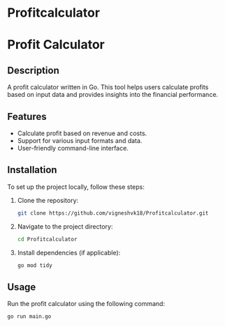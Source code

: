 # Profitcalculator

# Profit Calculator

## Description

A profit calculator written in Go. This tool helps users calculate profits based on input data and provides insights into the financial performance.

## Features

- Calculate profit based on revenue and costs.
- Support for various input formats and data.
- User-friendly command-line interface.

## Installation

To set up the project locally, follow these steps:

1. Clone the repository:
    ```bash
    git clone https://github.com/vigneshvk18/Profitcalculator.git
    ```

2. Navigate to the project directory:
    ```bash
    cd Profitcalculator
    ```

3. Install dependencies (if applicable):
    ```bash
    go mod tidy
    ```

## Usage

Run the profit calculator using the following command:

```bash
go run main.go
